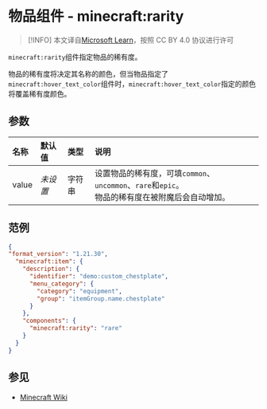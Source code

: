 # 物品组件 - minecraft:rarity
> [!INFO]
> 本文译自[Microsoft Learn](https://learn.microsoft.com/en-us/minecraft/creator/)，按照 CC BY 4.0 协议进行许可

    
`minecraft:rarity`组件指定物品的稀有度。

物品的稀有度将决定其名称的颜色，但当物品指定了`minecraft:hover_text_color`组件时，`minecraft:hover_text_color`指定的颜色将覆盖稀有度颜色。

## 参数

| 名称 | 默认值 | 类型 | 说明  |
|:----------|:----------|:----------|:----------|
| value| *未设置* | 字符串 | 设置物品的稀有度，可填`common`、`uncommon`、`rare`和`epic`。<br>物品的稀有度在被附魔后会自动增加。 |


## 范例

```json
{ 
"format_version": "1.21.30", 
  "minecraft:item": { 
    "description": { 
      "identifier": "demo:custom_chestplate", 
      "menu_category": { 
        "category": "equipment", 
        "group": "itemGroup.name.chestplate" 
      }
    },
    "components": { 
      "minecraft:rarity": "rare"
    }
  } 
}
```

## 参见
- [Minecraft Wiki](https://zh.minecraft.wiki/w/%E7%A8%80%E6%9C%89%E5%BA%A6)